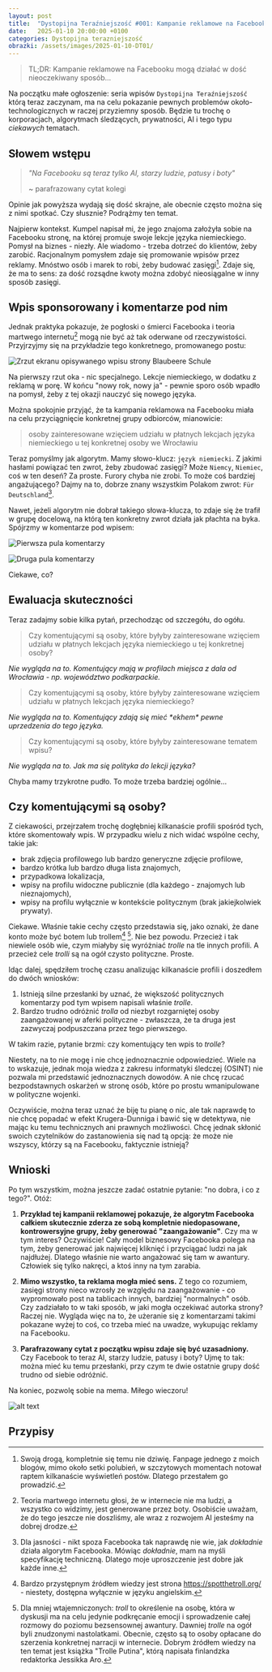 ```yaml
---
layout: post
title:  "Dystopijna Teraźniejszość #001: Kampanie reklamowe na Facebooku"
date:   2025-01-10 20:00:00 +0100
categories: Dystopijna terazniejszość
obrazki: /assets/images/2025-01-10-DT01/
---
```


> TL;DR: Kampanie reklamowe na Facebooku mogą działać w dość nieoczekiwany sposób...

Na początku małe ogłoszenie: seria wpisów `Dystopijna Teraźniejszość` którą teraz zaczynam, ma na celu pokazanie pewnych problemów około-technologicznych w raczej przyziemny sposób. Będzie tu trochę o korporacjach, algorytmach śledzących, prywatności, AI i tego typu *ciekawych* tematach.

## Słowem wstępu

> *"Na Facebooku są teraz tylko AI, starzy ludzie, patusy i boty"*
>
> ~ parafrazowany cytat kolegi

Opinie jak powyższa wydają się dość skrajne, ale obecnie często można się z nimi spotkać. Czy słusznie? Podrążmy ten temat.

Najpierw kontekst. Kumpel napisał mi, że jego znajoma założyła sobie na Facebooku stronę, na której promuje swoje lekcje języka niemieckiego. Pomysł na biznes - niezły. Ale wiadomo - trzeba dotrzeć do klientów, żeby zarobić. Racjonalnym pomysłem zdaje się promowanie wpisów przez reklamy. Mnóstwo osób i marek to robi, żeby budować zasięgi[^1]. Zdaje się, że ma to sens: za dość rozsądne kwoty można zdobyć nieosiągalne w inny sposób zasięgi.

## Wpis sponsorowany i komentarze pod nim

Jednak praktyka pokazuje, że pogłoski o śmierci Facebooka i teoria martwego internetu[^2] mogą nie być aż tak oderwane od rzeczywistości. Przyjrzyjmy się na przykładzie tego konkretnego, promowanego postu:

![Zrzut ekranu opisywanego wpisu strony Blaubeere Schule]({{page.obrazki}}wpis.png "Zrzut ekranu opisywanego wpisu strony Blaubeere Schule")

Na pierwszy rzut oka - nic specjalnego. Lekcje niemieckiego, w dodatku z reklamą w porę. W końcu "nowy rok, nowy ja" - pewnie sporo osób wpadło na pomysł, żeby z tej okazji nauczyć się nowego języka.

Można spokojnie przyjąć, że ta kampania reklamowa na Facebooku miała na celu przyciągnięcie konkretnej grupy odbiorców, mianowicie:

> osoby zainteresowane wzięciem udziału w płatnych lekcjach języka niemieckiego u tej konkretnej osoby we Wrocławiu

Teraz pomyślmy jak algorytm. Mamy słowo-klucz: `język niemiecki`. Z jakimi hasłami powiązać ten zwrot, żeby zbudować zasięgi? Może `Niemcy`, `Niemiec`, coś w ten deseń? Za proste. Furory chyba nie zrobi. To może coś bardziej angażującego? Dajmy na to, dobrze znany wszystkim Polakom zwrot: `Für Deutschland`[^3].

Nawet, jeżeli algorytm nie dobrał takiego słowa-klucza, to zdaje się że trafił w grupę docelową, na którą ten konkretny zwrot działa jak płachta na byka. Spójrzmy w komentarze pod wpisem:

![Pierwsza pula komentarzy]({{page.obrazki}}/komentarze1.png "Pierwsza pula komentarzy")

![Druga pula komentarzy]({{page.obrazki}}/komentarze2.png "Druga pula komentarzy")

Ciekawe, co?

## Ewaluacja skuteczności

Teraz zadajmy sobie kilka pytań, przechodząc od szczegółu, do ogółu.

> Czy komentującymi są osoby, które byłyby zainteresowane wzięciem udziału w płatnych lekcjach języka niemieckiego u tej konkretnej osoby?

*Nie wygląda na to. Komentujący mają w profilach miejsca z dala od Wrocławia - np. województwo podkarpackie.*

> Czy komentującymi są osoby, które byłyby zainteresowane wzięciem udziału w płatnych lekcjach języka niemieckiego?

*Nie wygląda na to. Komentujący zdają się mieć \*ekhem\* pewne uprzedzenia do tego języka.*

> Czy komentującymi są osoby, które byłyby zainteresowane tematem wpisu?

*Nie wygląda na to. Jak ma się polityka do lekcji języka?*

Chyba mamy trzykrotne pudło. To może trzeba bardziej ogólnie...

## Czy komentującymi są osoby?

Z ciekawości, przejrzałem trochę dogłębniej kilkanaście profili spośród tych, które skomentowały wpis. W przypadku wielu z nich widać wspólne cechy, takie jak:

- brak zdjęcia profilowego lub bardzo generyczne zdjęcie profilowe,
- bardzo krótka lub bardzo długa lista znajomych,
- przypadkowa lokalizacja,
- wpisy na profilu widoczne publicznie (dla każdego - znajomych lub nieznajomych),
- wpisy na profilu wyłącznie w kontekście politycznym (brak jakiejkolwiek prywaty).

Ciekawe. Właśnie takie cechy często przedstawia się, jako oznaki, że dane konto może być botem lub trollem[^4] [^5]. Nie bez powodu. Przecież i tak niewiele osób wie, czym miałyby się wyróżniać *trolle* na tle innych profili. A przecież cele *trolli*  są na ogół czysto polityczne. Proste.

Idąc dalej, spędziłem trochę czasu analizując kilkanaście profili i doszedłem do dwóch wniosków:

1. Istnieją silne przesłanki by uznać, że większość politycznych komentarzy pod tym wpisem napisali właśnie *trolle*.
2. Bardzo trudno odróżnić *trolla* od niezbyt rozgarniętej osoby zaangażowanej w aferki polityczne - zwłaszcza, że ta druga jest zazwyczaj podpuszczana przez tego pierwszego.

W takim razie, pytanie brzmi: czy komentujący ten wpis to *trolle*?

Niestety, na to nie mogę i nie chcę jednoznacznie odpowiedzieć. Wiele na to wskazuje, jednak moja wiedza z zakresu informatyki śledczej (OSINT) nie pozwala mi przedstawić jednoznacznych dowodów. A nie chcę rzucać bezpodstawnych oskarżeń w stronę osób, które po prostu wmanipulowane w polityczne wojenki.

Oczywiście, można teraz uznać że biję tu pianę o nic, ale tak naprawdę to nie chcę popadać w efekt Krugera-Dunniga i bawić się w detektywa, nie mając ku temu technicznych ani prawnych możliwości. Chcę jednak skłonić swoich czytelników do zastanowienia się nad tą opcją: że może nie wszyscy, którzy są na Facebooku, faktycznie istnieją?

## Wnioski

Po tym wszystkim, można jeszcze zadać ostatnie pytanie: "no dobra, i co z tego?". Otóż:

1. **Przykład tej kampanii reklamowej pokazuje, że algorytm Facebooka całkiem skutecznie zderza ze sobą kompletnie niedopasowane, kontrowersyjne grupy, żeby generować "zaangażowanie"**. Czy ma w tym interes? Oczywiście! Cały model biznesowy Facebooka polega na tym, żeby generować jak najwięcej kliknięć i przyciągać ludzi na jak najdłużej. Dlatego właśnie nie warto angażować się tam w awantury. Człowiek się tylko nakręci, a ktoś inny na tym zarabia.

2. **Mimo wszystko, ta reklama mogła mieć sens.** Z tego co rozumiem, zasięgi strony nieco wzrosły ze względu na zaangażowanie - co wypromowało post na tablicach innych, bardziej "normalnych" osób. Czy zadziałało to w taki sposób, w jaki mogła oczekiwać autorka strony? Raczej nie. Wygląda więc na to, że użeranie się z komentarzami takimi pokazane wyżej to coś, co trzeba mieć na uwadze, wykupując reklamy na Facebooku.

3. **Parafrazowany cytat z początku wpisu zdaje się być uzasadniony.** Czy Facebook to teraz AI, starzy ludzie, patusy i boty? Ujmę to tak: można mieć ku temu przesłanki, przy czym te dwie ostatnie grupy dość trudno od siebie odróżnić.

Na koniec, pozwolę sobie na mema. Miłego wieczoru!

![alt text]({{page.obrazki}}mem.png)

## Przypisy

[^1]: Swoją drogą, kompletnie się temu nie dziwię. Fanpage jednego z moich blogów, mimo około setki polubień, w szczytowych momentach notował raptem kilkanaście wyświetleń postów. Dlatego przestałem go prowadzić.
[^2]: Teoria martwego internetu głosi, że w internecie nie ma ludzi, a wszystko co widzimy, jest generowane przez boty. Osobiście uważam, że do tego jeszcze nie doszliśmy, ale wraz z rozwojem AI jesteśmy na dobrej drodze.
[^3]: Dla jasności - nikt spoza Facebooka tak naprawdę nie wie, jak *dokładnie* działa algorytm Facebooka. Mówiąc *dokładnie*, mam na myśli specyfikację techniczną. Dlatego moje uproszczenie jest dobre jak każde inne.
[^4]: Bardzo przystępnym źródłem wiedzy jest strona <https://spotthetroll.org/> - niestety, dostępna wyłącznie w języku angielskim.
[^5]: Dla mniej wtajemniczonych: *troll* to określenie na osobę, która w dyskusji ma na celu jedynie podkręcanie emocji i sprowadzenie całej rozmowy do poziomu bezsensownej awantury. Dawniej *trolle* na ogół byli znudzonymi nastolatkami. Obecnie, często są to osoby opłacane do szerzenia konkretnej narracji w internecie. Dobrym źródłem wiedzy na ten temat jest książka "Trolle Putina", którą napisała finlandzka redaktorka Jessikka Aro.
